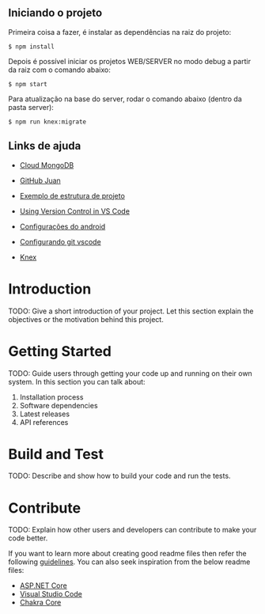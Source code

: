## Iniciando o projeto

Primeira coisa a fazer, é instalar as dependências na raiz do projeto:
```
$ npm install
```

Depois é possível iniciar os projetos WEB/SERVER no modo debug a partir da raiz com o comando abaixo:
```
$ npm start
```

Para atualização na base do server, rodar o comando abaixo (dentro da pasta server):
```
$ npm run knex:migrate 
```

## Links de ajuda
- [Cloud MongoDB](https://cloud.mongodb.com/)
- [GitHub Juan](https://github.com/jmonestel)
- [Exemplo de estrutura de projeto](https://github.com/hexacta/project-structure-sample)
- [Using Version Control in VS Code](https://code.visualstudio.com/docs/editor/versioncontrol)
- [Configurações do android](https://docs.rocketseat.dev)
- [Configurando git vscode](https://www.youtube.com/watch?v=Fk12ELJ9Bww)

- [Knex](http://knexjs.org/)


# Introduction 
TODO: Give a short introduction of your project. Let this section explain the objectives or the motivation behind this project. 

# Getting Started
TODO: Guide users through getting your code up and running on their own system. In this section you can talk about:
1.	Installation process
2.	Software dependencies
3.	Latest releases
4.	API references

# Build and Test
TODO: Describe and show how to build your code and run the tests. 

# Contribute
TODO: Explain how other users and developers can contribute to make your code better. 

If you want to learn more about creating good readme files then refer the following [guidelines](https://docs.microsoft.com/en-us/azure/devops/repos/git/create-a-readme?view=azure-devops). You can also seek inspiration from the below readme files:
- [ASP.NET Core](https://github.com/aspnet/Home)
- [Visual Studio Code](https://github.com/Microsoft/vscode)
- [Chakra Core](https://github.com/Microsoft/ChakraCore)
